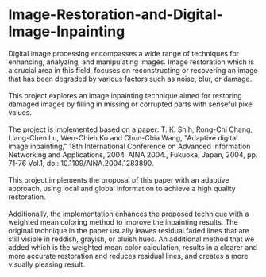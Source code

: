 # Image-Restoration-and-Digital-Image-Inpainting

Digital image processing encompasses a wide range of techniques for enhancing, analyzing,
and manipulating images. Image restoration which is a crucial area in this field, focuses on
reconstructing or recovering an image that has been degraded by various factors such as
noise, blur, or damage. <br><br>
This project explores an image inpainting technique aimed for
restoring damaged images by filling in missing or corrupted parts with senseful pixel values. <br><br>
The project is implemented based on a paper: T. K. Shih, Rong-Chi Chang, Liang-Chen Lu, Wen-Chieh Ko and Chun-Chia Wang, "Adaptive
digital image inpainting," 18th International Conference on Advanced Information Networking and
Applications, 2004. AINA 2004., Fukuoka, Japan, 2004, pp. 71-76 Vol.1, doi:
10.1109/AINA.2004.1283890.  <br><br>
This project implements the proposal of this paper with an adaptive approach, using local and global information to
achieve a high quality restoration.  <br><br>
Additionally, the implementation enhances the proposed
technique with a weighted mean coloring method to improve the inpainting results. The
original technique in the paper usually leaves residual faded lines that are still
visible in reddish, grayish, or bluish hues. An additional method that we added which is the
weighted mean color calculation, results in a clearer and more accurate restoration and
reduces residual lines, and creates a more visually pleasing result. <br><br>
